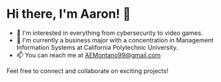# Hi there, I'm Aaron! 👋

- 👀 I'm interested in everything from cybersecurity to video games.
- 🌱 I'm currently a business major with a concentration in Management Information Systems at California Polytechnic University.
- 📫 You can reach me at AEMontano99@gmail.com

Feel free to connect and collaborate on exciting projects!


<!---
AaronMontano99/AaronMontano99 is a ✨ special ✨ repository because its `README.md` (this file) appears on your GitHub profile.
You can click the Preview link to take a look at your changes.
--->

